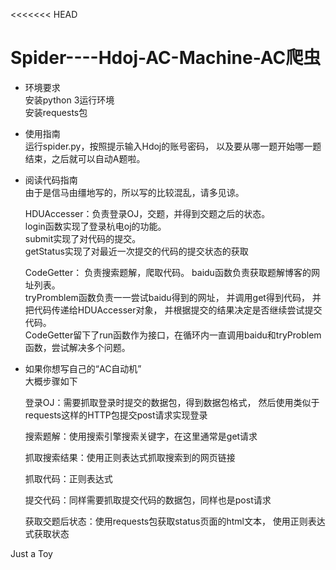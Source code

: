 <<<<<<< HEAD
# Spider----Hdoj-AC-Machine-AC爬虫

*  环境要求           
    安装python 3运行环境  
    安装requests包

*  使用指南  
    运行spider.py，按照提示输入Hdoj的账号密码，
    以及要从哪一题开始哪一题结束，之后就可以自动A题啦。

*  阅读代码指南  
    由于是信马由缰地写的，所以写的比较混乱，请多见谅。   
    
    HDUAccesser：负责登录OJ，交题，并得到交题之后的状态。  
    login函数实现了登录杭电oj的功能。  
    submit实现了对代码的提交。  
    getStatus实现了对最近一次提交的代码的提交状态的获取

    CodeGetter： 负责搜索题解，爬取代码。
    baidu函数负责获取题解博客的网址列表。  
    tryPromblem函数负责一一尝试baidu得到的网址，
    并调用get得到代码，
    并把代码传递给HDUAccesser对象，
    并根据提交的结果决定是否继续尝试提交代码。  
    CodeGetter留下了run函数作为接口，在循环内一直调用baidu和tryProblem函数，尝试解决多个问题。

*  如果你想写自己的“AC自动机”  
    大概步骤如下  

    登录OJ：需要抓取登录时提交的数据包，得到数据包格式，
    然后使用类似于requests这样的HTTP包提交post请求实现登录  

    搜索题解：使用搜索引擎搜索关键字，在这里通常是get请求  

    抓取搜索结果：使用正则表达式抓取搜索到的网页链接  

    抓取代码：正则表达式  

    提交代码：同样需要抓取提交代码的数据包，同样也是post请求  

    获取交题后状态：使用requests包获取status页面的html文本，
    使用正则表达式获取状态    


Just a Toy

